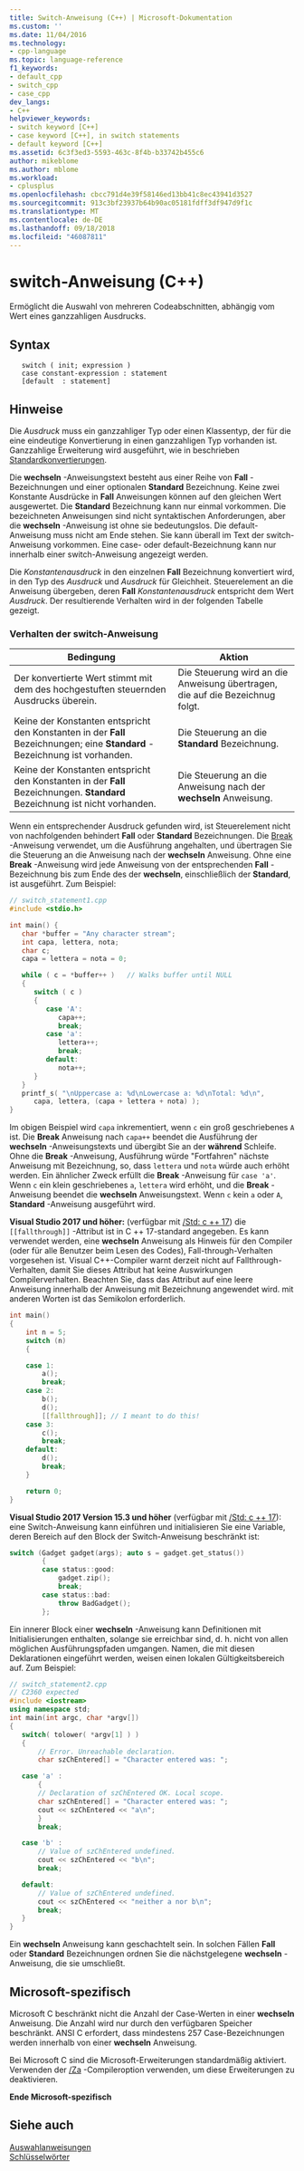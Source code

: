 ```yaml
---
title: Switch-Anweisung (C++) | Microsoft-Dokumentation
ms.custom: ''
ms.date: 11/04/2016
ms.technology:
- cpp-language
ms.topic: language-reference
f1_keywords:
- default_cpp
- switch_cpp
- case_cpp
dev_langs:
- C++
helpviewer_keywords:
- switch keyword [C++]
- case keyword [C++], in switch statements
- default keyword [C++]
ms.assetid: 6c3f3ed3-5593-463c-8f4b-b33742b455c6
author: mikeblome
ms.author: mblome
ms.workload:
- cplusplus
ms.openlocfilehash: cbcc791d4e39f58146ed13bb41c8ec43941d3527
ms.sourcegitcommit: 913c3bf23937b64b90ac05181fdff3df947d9f1c
ms.translationtype: MT
ms.contentlocale: de-DE
ms.lasthandoff: 09/18/2018
ms.locfileid: "46087811"
---
```

# <a name="switch-statement-c"></a>switch-Anweisung (C++)

Ermöglicht die Auswahl von mehreren Codeabschnitten, abhängig vom Wert eines ganzzahligen Ausdrucks.

## <a name="syntax"></a>Syntax

```
   switch ( init; expression )
   case constant-expression : statement
   [default  : statement]
```

## <a name="remarks"></a>Hinweise

Die *Ausdruck* muss ein ganzzahliger Typ oder einen Klassentyp, der für die eine eindeutige Konvertierung in einen ganzzahligen Typ vorhanden ist. Ganzzahlige Erweiterung wird ausgeführt, wie in beschrieben [Standardkonvertierungen](standard-conversions.md).

Die **wechseln** -Anweisungstext besteht aus einer Reihe von **Fall** -Bezeichnungen und einer optionalen **Standard** Bezeichnung. Keine zwei Konstante Ausdrücke in **Fall** Anweisungen können auf den gleichen Wert ausgewertet. Die **Standard** Bezeichnung kann nur einmal vorkommen. Die bezeichneten Anweisungen sind nicht syntaktischen Anforderungen, aber die **wechseln** -Anweisung ist ohne sie bedeutungslos.   Die default-Anweisung muss nicht am Ende stehen. Sie kann überall im Text der switch-Anweisung vorkommen. Eine case- oder default-Bezeichnung kann nur innerhalb einer switch-Anweisung angezeigt werden.

Die *Konstantenausdruck* in den einzelnen **Fall** Bezeichnung konvertiert wird, in den Typ des *Ausdruck* und *Ausdruck* für Gleichheit. Steuerelement an die Anweisung übergeben, deren **Fall** *Konstantenausdruck* entspricht dem Wert *Ausdruck*. Der resultierende Verhalten wird in der folgenden Tabelle gezeigt.

### <a name="switch-statement-behavior"></a>Verhalten der switch-Anweisung

|Bedingung|Aktion|
|---------------|------------|
|Der konvertierte Wert stimmt mit dem des hochgestuften steuernden Ausdrucks überein.|Die Steuerung wird an die Anweisung übertragen, die auf die Bezeichnug folgt.|
|Keine der Konstanten entspricht den Konstanten in der **Fall** Bezeichnungen; eine **Standard** -Bezeichnung ist vorhanden.|Die Steuerung an die **Standard** Bezeichnung.|
|Keine der Konstanten entspricht den Konstanten in der **Fall** Bezeichnungen. **Standard** Bezeichnung ist nicht vorhanden.|Die Steuerung an die Anweisung nach der **wechseln** Anweisung.|

Wenn ein entsprechender Ausdruck gefunden wird, ist Steuerelement nicht von nachfolgenden behindert **Fall** oder **Standard** Bezeichnungen. Die [Break](../cpp/break-statement-cpp.md) -Anweisung verwendet, um die Ausführung angehalten, und übertragen Sie die Steuerung an die Anweisung nach der **wechseln** Anweisung. Ohne eine **Break** -Anweisung wird jede Anweisung von der entsprechenden **Fall** -Bezeichnung bis zum Ende des der **wechseln**, einschließlich der **Standard**, ist ausgeführt. Zum Beispiel:

```cpp
// switch_statement1.cpp
#include <stdio.h>

int main() {
   char *buffer = "Any character stream";
   int capa, lettera, nota;
   char c;
   capa = lettera = nota = 0;

   while ( c = *buffer++ )   // Walks buffer until NULL
   {
      switch ( c )
      {
         case 'A':
            capa++;
            break;
         case 'a':
            lettera++;
            break;
         default:
            nota++;
      }
   }
   printf_s( "\nUppercase a: %d\nLowercase a: %d\nTotal: %d\n",
      capa, lettera, (capa + lettera + nota) );
}
```

Im obigen Beispiel wird `capa` inkrementiert, wenn `c` ein groß geschriebenes `A` ist. Die **Break** Anweisung nach `capa++` beendet die Ausführung der **wechseln** -Anweisungstexts und übergibt Sie an der **während** Schleife. Ohne die **Break** -Anweisung, Ausführung würde "Fortfahren" nächste Anweisung mit Bezeichnung, so, dass `lettera` und `nota` würde auch erhöht werden. Ein ähnlicher Zweck erfüllt die **Break** -Anweisung für `case 'a'`. Wenn `c` ein klein geschriebenes `a`, `lettera` wird erhöht, und die **Break** -Anweisung beendet die **wechseln** Anweisungstext. Wenn `c` kein `a` oder `A`, **Standard** -Anweisung ausgeführt wird.

**Visual Studio 2017 und höher:** (verfügbar mit [/Std: c ++ 17](../build/reference/std-specify-language-standard-version.md)) die `[[fallthrough]]` -Attribut ist in C ++ 17-standard angegeben. Es kann verwendet werden, eine **wechseln** Anweisung als Hinweis für den Compiler (oder für alle Benutzer beim Lesen des Codes), Fall-through-Verhalten vorgesehen ist. Visual C++-Compiler warnt derzeit nicht auf Fallthrough-Verhalten, damit Sie dieses Attribut hat keine Auswirkungen Compilerverhalten. Beachten Sie, dass das Attribut auf eine leere Anweisung innerhalb der Anweisung mit Bezeichnung angewendet wird. mit anderen Worten ist das Semikolon erforderlich.

```cpp
int main()
{
    int n = 5;
    switch (n)
    {

    case 1:
        a();
        break;
    case 2:
        b();
        d();
        [[fallthrough]]; // I meant to do this!
    case 3:
        c();
        break;
    default:
        d();
        break;
    }

    return 0;
}
```

**Visual Studio 2017 Version 15.3 und höher** (verfügbar mit [/Std: c ++ 17](../build/reference/std-specify-language-standard-version.md)): eine Switch-Anweisung kann einführen und initialisieren Sie eine Variable, deren Bereich auf den Block der Switch-Anweisung beschränkt ist:

```cpp
switch (Gadget gadget(args); auto s = gadget.get_status())
        {
        case status::good:
            gadget.zip();
            break;
        case status::bad:
            throw BadGadget();
        };
```

Ein innerer Block einer **wechseln** -Anweisung kann Definitionen mit Initialisierungen enthalten, solange sie erreichbar sind, d. h. nicht von allen möglichen Ausführungspfaden umgangen. Namen, die mit diesen Deklarationen eingeführt werden, weisen einen lokalen Gültigkeitsbereich auf. Zum Beispiel:

```cpp
// switch_statement2.cpp
// C2360 expected
#include <iostream>
using namespace std;
int main(int argc, char *argv[])
{
   switch( tolower( *argv[1] ) )
   {
       // Error. Unreachable declaration.
       char szChEntered[] = "Character entered was: ";

   case 'a' :
       {
       // Declaration of szChEntered OK. Local scope.
       char szChEntered[] = "Character entered was: ";
       cout << szChEntered << "a\n";
       }
       break;

   case 'b' :
       // Value of szChEntered undefined.
       cout << szChEntered << "b\n";
       break;

   default:
       // Value of szChEntered undefined.
       cout << szChEntered << "neither a nor b\n";
       break;
   }
}
```

Ein **wechseln** Anweisung kann geschachtelt sein. In solchen Fällen **Fall** oder **Standard** Bezeichnungen ordnen Sie die nächstgelegene **wechseln** -Anweisung, die sie umschließt.

## <a name="microsoft-specific"></a>Microsoft-spezifisch

Microsoft C beschränkt nicht die Anzahl der Case-Werten in einer **wechseln** Anweisung. Die Anzahl wird nur durch den verfügbaren Speicher beschränkt. ANSI C erfordert, dass mindestens 257 Case-Bezeichnungen werden innerhalb von einer **wechseln** Anweisung.

Bei Microsoft C sind die Microsoft-Erweiterungen standardmäßig aktiviert. Verwenden der [/Za](../build/reference/za-ze-disable-language-extensions.md) -Compileroption verwenden, um diese Erweiterungen zu deaktivieren.

**Ende Microsoft-spezifisch**

## <a name="see-also"></a>Siehe auch

[Auswahlanweisungen](../cpp/selection-statements-cpp.md)<br/>
[Schlüsselwörter](../cpp/keywords-cpp.md)